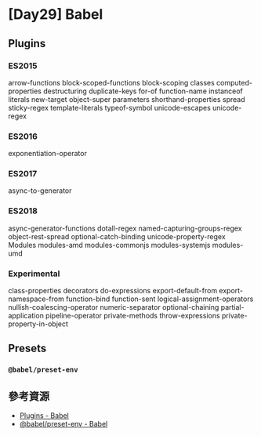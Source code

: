 # [Day29] Babel
## Plugins
### ES2015
arrow-functions
block-scoped-functions
block-scoping
classes
computed-properties
destructuring
duplicate-keys
for-of
function-name
instanceof
literals
new-target
object-super
parameters
shorthand-properties
spread
sticky-regex
template-literals
typeof-symbol
unicode-escapes
unicode-regex
### ES2016
exponentiation-operator
### ES2017
async-to-generator
### ES2018
async-generator-functions
dotall-regex
named-capturing-groups-regex
object-rest-spread
optional-catch-binding
unicode-property-regex
Modules
modules-amd
modules-commonjs
modules-systemjs
modules-umd
### Experimental
class-properties
decorators
do-expressions
export-default-from
export-namespace-from
function-bind
function-sent
logical-assignment-operators
nullish-coalescing-operator
numeric-separator
optional-chaining
partial-application
pipeline-operator
private-methods
throw-expressions
private-property-in-object

## Presets
### `@babel/preset-env`

## 參考資源

- [Plugins - Babel](https://babeljs.io/docs/en/plugins/)
- [@babel/preset-env - Babel](https://babeljs.io/docs/en/babel-preset-env)
